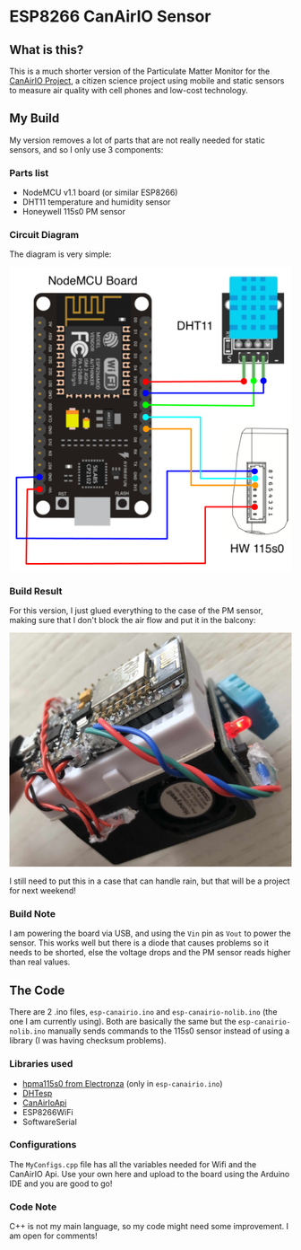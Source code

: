 # ESP8266 CanAirIO Sensor

## What is this?
This is a much shorter version of the Particulate Matter Monitor for the [CanAirIO Project](https://canair.io), a citizen science project using mobile and static sensors to measure air quality with cell phones and low-cost technology. 

## My Build

My version removes a lot of parts that are not really needed for static sensors, and so I only use 3 components:

### Parts list
- NodeMCU v1.1 board (or similar ESP8266)
- DHT11 temperature and humidity sensor
- Honeywell 115s0 PM sensor

### Circuit Diagram
The diagram is very simple:

![diagram](docs/diagram.png)

### Build Result
For this version, I just glued everything to the case of the PM sensor, making sure that I don't block the air flow and put it in the balcony:

![build](docs/finished.jpg)

I still need to put this in a case that can handle rain, but that will be a project for next weekend!

### Build Note
I am powering the board via USB, and using the `Vin` pin as `Vout` to power the sensor. This works well but there is a diode that causes problems so it needs to be shorted, else the voltage drops and the PM sensor reads higher than real values. 

## The Code

There are 2 .ino files, `esp-canairio.ino` and `esp-canairio-nolib.ino` (the one I am currently using). Both are basically the same but the `esp-canairio-nolib.ino` manually sends commands to the 115s0 sensor instead of using a library (I was having checksum problems).

### Libraries used
- [hpma115s0 from Electronza](https://github.com/Electronza/HPMA115S0) (only in `esp-canairio.ino`)
- [DHTesp](https://github.com/beegee-tokyo/DHTesp)
- [CanAirIoApi](https://github.com/kike-canaries/esp32-hpma115s0/blob/master/lib/canairioapi/src/)
- ESP8266WiFi
- SoftwareSerial

### Configurations
The `MyConfigs.cpp` file has all the variables needed for Wifi and the CanAirIO Api. Use your own here and upload to the board using the Arduino IDE and you are good to go!

### Code Note
C++ is not my main language, so my code might need some improvement. I am open for comments!
